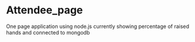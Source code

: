 # Attendee_page
One page application using node.js currently showing percentage of raised hands and connected to mongodb
